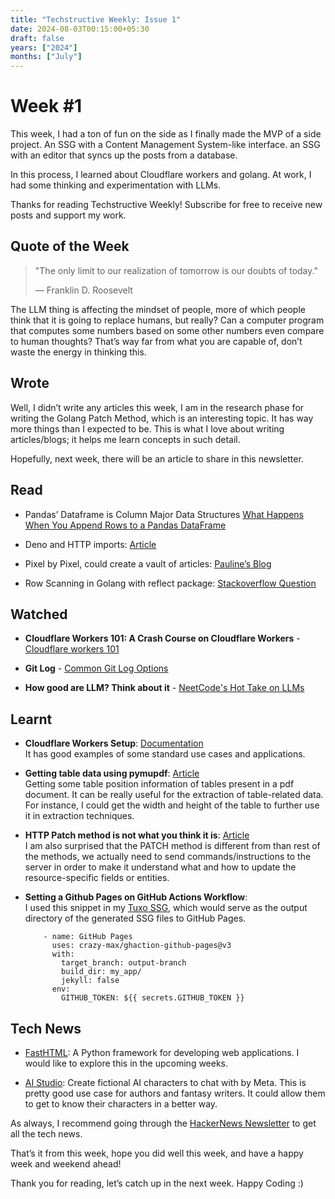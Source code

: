 ```yaml
---
title: "Techstructive Weekly: Issue 1"
date: 2024-08-03T00:15:00+05:30
draft: false
years: ["2024"]
months: ["July"]
---
```


Week #1
=======

This week, I had a ton of fun on the side as I finally made the MVP of a side project. An SSG with a Content Management System-like interface. an SSG with an editor that syncs up the posts from a database.

In this process, I learned about Cloudflare workers and golang. At work, I had some thinking and experimentation with LLMs.

Thanks for reading Techstructive Weekly! Subscribe for free to receive new posts and support my work.

Quote of the Week
-----------------

> "The only limit to our realization of tomorrow is our doubts of today."
> 
> — Franklin D. Roosevelt

The LLM thing is affecting the mindset of people, more of which people think that it is going to replace humans, but really? Can a computer program that computes some numbers based on some other numbers even compare to human thoughts? That’s way far from what you are capable of, don’t waste the energy in thinking this.

Wrote
-----

Well, I didn’t write any articles this week, I am in the research phase for writing the Golang Patch Method, which is an interesting topic. It has way more things than I expected to be. This is what I love about writing articles/blogs; it helps me learn concepts in such detail.

Hopefully, next week, there will be an article to share in this newsletter.

Read
----

*   Pandas’ Dataframe is Column Major Data Structures
[What Happens When You Append Rows to a Pandas DataFrame](https://blog.dailydoseofds.com/p/what-happens-when-you-append-rows?utm_source=substack&utm_campaign=post_embed&utm_medium=web)

*   Deno and HTTP imports: [Article](https://deno.com/blog/http-imports)
    
*   Pixel by Pixel, could create a vault of articles: [Pauline’s Blog](https://www.pawlean.com/vault)
    
*   Row Scanning in Golang with reflect package: [Stackoverflow Question](https://stackoverflow.com/questions/56525471/how-to-use-rows-scan-of-gos-database-sql)
    

Watched
-------

*   **Cloudflare Workers 101: A Crash Course on Cloudflare Workers** - [Cloudflare workers 101](https://youtube.com/wathc?v=yQ73zvYlQtk)
    
*   **Git Log** - [Common Git Log Options](https://youtube.com/watch?v=yQ73zvYlQtk)
    
*   **How good are LLM? Think about it** - [NeetCode's Hot Take on LLMs](https://youtube.com/watch?v=1-hk3JaGlSU)
    

Learnt
------

*   **Cloudflare Workers Setup**: [Documentation](https://developers.cloudflare.com/workers/examples/)  
    It has good examples of some standard use cases and applications.
    
*   **Getting table data using pymupdf**: [Article](https://artifex.com/blog/table-recognition-extraction-from-pdfs-pymupdf-python)  
    Getting some table position information of tables present in a pdf document. It can be really useful for the extraction of table-related data. For instance, I could get the width and height of the table to further use it in extraction techniques.
    
*   **HTTP Patch method is not what you think it is**: [Article](https://imantumorang.com/posts/http-patch-method-ive-thought-the-wrong-way/)  
    I am also surprised that the PATCH method is different from than rest of the methods, we actually need to send commands/instructions to the server in order to make it understand what and how to update the resource-specific fields or entities.
    
*   **Setting a Github Pages on GitHub Actions Workflow**:  
    I used this snippet in my [Tuxo SSG](https://github.com/Mr-Destructive/tuxo/blob/main/.github/workflows/cronjob.yml), which would serve as the output directory of the generated SSG files to GitHub Pages.
    
            - name: GitHub Pages
              uses: crazy-max/ghaction-github-pages@v3
              with:
                target_branch: output-branch
                build_dir: my_app/
                jekyll: false
              env:
                GITHUB_TOKEN: ${{ secrets.GITHUB_TOKEN }}
    

Tech News
---------

*   [FastHTML](https://fastht.ml/): A Python framework for developing web applications. I would like to explore this in the upcoming weeks.
    
*   [AI Studio](https://ai.meta.com/ai-studio/): Create fictional AI characters to chat with by Meta. This is pretty good use case for authors and fantasy writers. It could allow them to get to know their characters in a better way.
    

As always, I recommend going through the [HackerNews Newsletter](https://mailchi.mp/hackernewsletter/710) to get all the tech news.

That’s it from this week, hope you did well this week, and have a happy week and weekend ahead!

Thank you for reading, let’s catch up in the next week.
Happy Coding :)
